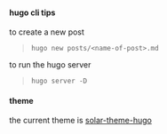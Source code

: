 #### hugo cli tips

to create a new post
> `hugo new posts/<name-of-post>.md`

to run the hugo server
> `hugo server -D`


#### theme

the current theme is [solar-theme-hugo](https://github.com/bake/solar-theme-hugo)

